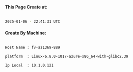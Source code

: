 
   
#### This Page Create at:

```bash

2025-01-06 - 22:41:31 UTC

```

#### Create By Machine:

```bash

Host Name : fv-az1369-889

platform  : Linux-6.8.0-1017-azure-x86_64-with-glibc2.39

Ip Local  : 10.1.0.121

```

